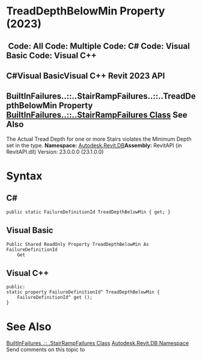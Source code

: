 # TreadDepthBelowMin Property (2023)

﻿
 Code: All Code: Multiple Code: C# Code: Visual Basic Code: Visual C++   
---  
C#Visual BasicVisual C++
Revit 2023 API  
---  
BuiltInFailures..::..StairRampFailures..::..TreadDepthBelowMin Property   
[BuiltInFailures..::..StairRampFailures Class](4cd90111-4129-c210-f551-9ebdc20384ba.md "BuiltInFailures.StairRampFailures Class") See Also  
---  
The Actual Tread Depth for one or more Stairs violates the Minimum Depth set in the type. 
**Namespace:** [Autodesk.Revit.DB](87546ba7-461b-c646-cbb1-2cb8f5bff8b2.md "Autodesk.Revit.DB Namespace")**Assembly:** RevitAPI (in RevitAPI.dll) Version: 23.0.0.0 (23.1.0.0)
# Syntax
C#  
---  
```text
public static FailureDefinitionId TreadDepthBelowMin { get; }
```
  
Visual Basic  
---  
```text
Public Shared ReadOnly Property TreadDepthBelowMin As FailureDefinitionId
	Get
```
  
Visual C++  
---  
```text
public:
static property FailureDefinitionId^ TreadDepthBelowMin {
	FailureDefinitionId^ get ();
}
```
  
# See Also
[BuiltInFailures..::..StairRampFailures Class](4cd90111-4129-c210-f551-9ebdc20384ba.md "BuiltInFailures.StairRampFailures Class")
[Autodesk.Revit.DB Namespace](87546ba7-461b-c646-cbb1-2cb8f5bff8b2.md "Autodesk.Revit.DB Namespace")
Send comments on this topic to 